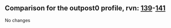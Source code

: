 ## Comparison for the outpost0 profile, rvn: [139](https://github.com/PRO100KatYT/FortniteProfileRevisions/tree/main/profiles/outpost0/139%20outpost0.json)-[141](https://github.com/PRO100KatYT/FortniteProfileRevisions/tree/main/profiles/outpost0/141%20outpost0.json)

No changes
